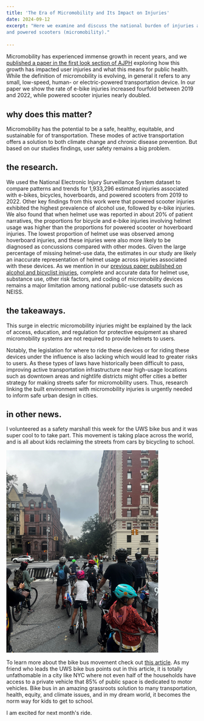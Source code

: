 ```yaml
---
title: 'The Era of Micromobility and Its Impact on Injuries'
date: 2024-09-12
excerpt: "Here we examine and discuss the national burden of injuries associated with e-bikes, bicycles, hoverboards,
and powered scooters (micromobility)."

---
```


Micromobility has experienced immense growth in recent years, and we [published a paper in the first look section of AJPH](https://ajph.aphapublications.org/doi/10.2105/AJPH.2024.307820) exploring how this growth has impacted user injuries and what this means for public health. While the definition of micromobility is evolving, in general it refers to any small, low-speed, human- or electric-powered transportation device. In our paper we show the rate of e-bike injuries increased fourfold between 2019 and 2022, while powered scooter injuries nearly doubled. 

why does this matter?
------

Micromobility has the potential to be a safe, healthy, equitable, and sustainable for of transportation. These modes of active transportation offers a solution to both climate change and chronic disease prevention. But based on our studies findings, user safety remains a big problem.


the research.
------

We used the National Electronic Injury Surveillance System dataset to compare patterns and trends for 1,933,296 estimated injuries associated with e-bikes, bicycles, hoverboards, and powered scooters from 2019 to 2022. Other key findings from this work were that powered scooter injuries exhibited the highest prevalence of alcohol use, followed by e-bike injuries. We also found that when helmet use was reported in about 20% of patient narratives, the proportions for bicycle and e-bike injuries involving helmet usage was higher than the proportions for powered scooter or hoverboard injuries. The lowest proportion of helmet use was observed among hoverboard injuries, and these injuries were also more likely to be diagnosed as concussions compared with other modes. Given the large percentage of missing helmet-use data, the estimates in our study are likely an inaccurate representation of helmet usage across injuries associated with these devices. As we mention in our [previous paper published on alcohol and bicyclist injuries](https://pubmed.ncbi.nlm.nih.gov/38923430/), complete and accurate data for helmet use, substance use, other risk factors, and coding of micromobility devices remains a major limitation among national public-use datasets such as NEISS.  

the takeaways.
------
This surge in electric micromobility injuries might be explained by the lack of access, education, and regulation for protective equipment as shared micromobility systems are not required to provide helmets to users.

Notably, the legislation for where to ride these devices or for riding these devices under the influence is also lacking which would lead to greater risks to users. As these types of laws have historically been difficult to pass, improving active transportation infrastructure near high-usage locations such as downtown areas and nightlife districts might offer cities a better strategy for making streets safer for micromobility users. Thus, research linking the built environment with micromobility injuries is urgently needed to inform safe urban design in cities. 


in other news.
------

I volunteered as a safety marshall this week for the UWS bike bus and it was super cool to to take part. This movement is taking place across the world, and is all about kids reclaiming the streets from cars by bicycling to school. 

![](../images/blogpost4.png)


To learn more about the bike bus movement check out [this article](https://www.streetopia.city/blog/the-bike-bus-comes-to-the-uws). As my friend who leads the UWS bike bus points out in this article, it is totally unfathomable in a city like NYC where not even half of the households have access to a private vehicle that 85% of public space is dedicated to motor vehicles. Bike bus in an amazing grassroots solution to many transportation, health, equity, and climate issues, and in my dream world, it becomes the norm way for kids to get to school.  

I am excited for next month's ride.
